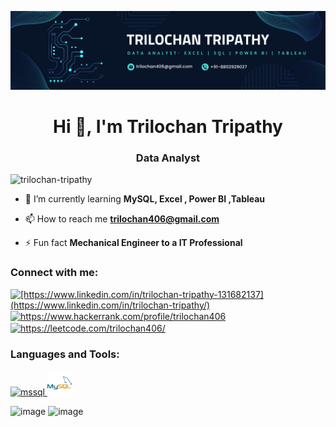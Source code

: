 ![logo](https://github.com/Trilochan-Tripathy/Trilochan-Tripathy/blob/main/Banner.png)
<h1 align="center">Hi 👋, I'm Trilochan Tripathy</h1>
<h3 align="center">Data Analyst</h3>

<p align="left"> <img src="https://komarev.com/ghpvc/?username=trilochan-tripathy&label=Profile%20views&color=0e75b6&style=flat" alt="trilochan-tripathy" /> </p>

- 🌱 I’m currently learning **MySQL, Excel , Power BI ,Tableau**

- 📫 How to reach me **trilochan406@gmail.com**

- ⚡ Fun fact **Mechanical Engineer to a IT Professional**

<h3 align="left">Connect with me:</h3>
<p align="left">
<a href="[https://linkedin.com/in/https://www.linkedin.com/in/trilochan-tripathy-131682137](https://www.linkedin.com/in/trilochan-tripathy/)" target="blank"><img align="center" src="https://raw.githubusercontent.com/rahuldkjain/github-profile-readme-generator/master/src/images/icons/Social/linked-in-alt.svg" alt="[https://www.linkedin.com/in/trilochan-tripathy-131682137](https://www.linkedin.com/in/trilochan-tripathy/)" height="30" width="40" /></a>
<a href="https://www.hackerrank.com/https://www.hackerrank.com/profile/trilochan406" target="blank"><img align="center" src="https://raw.githubusercontent.com/rahuldkjain/github-profile-readme-generator/master/src/images/icons/Social/hackerrank.svg" alt="https://www.hackerrank.com/profile/trilochan406" height="30" width="40" /></a>
<a href="https://www.leetcode.com/https://leetcode.com/trilochan406/" target="blank"><img align="center" src="https://raw.githubusercontent.com/rahuldkjain/github-profile-readme-generator/master/src/images/icons/Social/leet-code.svg" alt="https://leetcode.com/trilochan406/" height="30" width="40" /></a>
</p>

<h3 align="left">Languages and Tools:</h3>
<p align="left"> <a href="https://www.microsoft.com/en-us/sql-server" target="_blank" rel="noreferrer"> <img src="https://www.svgrepo.com/show/303229/microsoft-sql-server-logo.svg" alt="mssql" width="40" height="40"/> </a> <a href="https://www.mysql.com/" target="_blank" rel="noreferrer"> <img src="https://raw.githubusercontent.com/devicons/devicon/master/icons/mysql/mysql-original-wordmark.svg" alt="mysql" width="40" height="40"/> </a> </p> <img width="40" alt="image" src="https://github.com/Trilochan-Tripathy/Trilochan-Tripathy/assets/141568396/9eb8a6d7-91b5-494b-9cf1-ad6a3534b831"> <img width="40" alt="image" src="https://github.com/Trilochan-Tripathy/Trilochan-Tripathy/assets/141568396/4d683037-33da-433d-a585-23a12635ce80">


